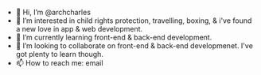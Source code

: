 - 👋 Hi, I’m @archcharles
- 👀 I’m interested in child rights protection, travelling, boxing, & i've found a new love in app & web development.
- 🌱 I’m currently learning front-end & back-end development.
- 💞️ I’m looking to collaborate on front-end & back-end developmenet. I've got plenty to learn though.
- 📫 How to reach me: email

<!---
archcharles/archcharles is a ✨ special ✨ repository because its `README.md` (this file) appears on your GitHub profile.
You can click the Preview link to take a look at your changes.
--->
